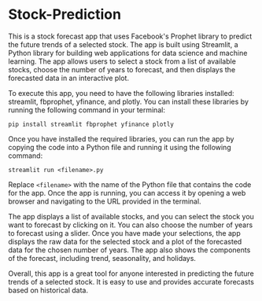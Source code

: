 # Stock-Prediction
This is a stock forecast app that uses Facebook's Prophet library to predict the future trends of a selected stock. The app is built using Streamlit, a Python library for building web applications for data science and machine learning. The app allows users to select a stock from a list of available stocks, choose the number of years to forecast, and then displays the forecasted data in an interactive plot.

To execute this app, you need to have the following libraries installed: streamlit, fbprophet, yfinance, and plotly. You can install these libraries by running the following command in your terminal:

```
pip install streamlit fbprophet yfinance plotly
```

Once you have installed the required libraries, you can run the app by copying the code into a Python file and running it using the following command:

```
streamlit run <filename>.py
```

Replace `<filename>` with the name of the Python file that contains the code for the app. Once the app is running, you can access it by opening a web browser and navigating to the URL provided in the terminal.

The app displays a list of available stocks, and you can select the stock you want to forecast by clicking on it. You can also choose the number of years to forecast using a slider. Once you have made your selections, the app displays the raw data for the selected stock and a plot of the forecasted data for the chosen number of years. The app also shows the components of the forecast, including trend, seasonality, and holidays.

Overall, this app is a great tool for anyone interested in predicting the future trends of a selected stock. It is easy to use and provides accurate forecasts based on historical data.

